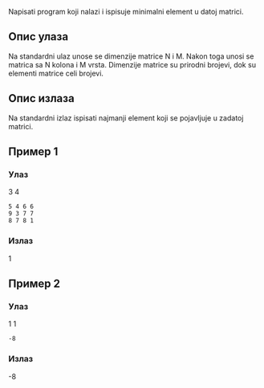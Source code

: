 Napisati program koji nalazi i ispisuje minimalni element u datoj matrici.

## Опис улаза

Na standardni ulaz unose se dimenzije matrice N i M. Nakon toga unosi se matrica sa N kolona i M vrsta. Dimenzije matrice su prirodni brojevi, dok su elementi matrice celi brojevi.

## Опис излаза

Na standardni izlaz ispisati najmanji element koji se pojavljuje u zadatoj matrici.

## Пример 1

### Улаз

3 4
~~~
5 4 6 6
9 3 7 7
8 7 8 1
~~~

### Излаз

1

## Пример 2

### Улаз

1 1
~~~
-8
~~~

### Излаз

-8


